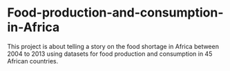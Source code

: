 # Food-production-and-consumption-in-Africa
This project is about telling a story on the food shortage in Africa between 2004 to 2013 using datasets for food production and consumption in 45 African countries.
